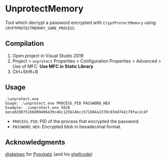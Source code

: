 # UnprotectMemory

Tool which decrypt a password encrypted with `CryptProtectMemory` using `CRYPTPROTECTMEMORY_SAME_PROCESS`.

## Compilation

1. Open project in Visual Studio 2019
2. Project > `unprotect` Properties > Configuration Properties > Advanced > Use of MFC: **Use MFC in Static Library**
3. Ctrl+Shift+B

## Usage

```
.\unprotect.exe
Usage: .\unprotect.exe PROCESS_PID PASSWORD_HEX
Example: .\unprotect.exe 5820 eece029075166d89496439c46c125b14bcc571884a1370c834d742c79fac2c4f
```

* `PROCESS_PID`: PID of the process that encrypted the password.
* `PASSWORD_HEX`: Encrypted blob in hexadecimal format.

## Acknowledgments

[@skelsec](https://github.com/skelsec/pypykatz) for [Pypykatz](https://github.com/skelsec/pypykatz/) (and his [shellcode](https://github.com/skelsec/pypykatz/blob/master/pypykatz/commons/readers/local/process.py))
